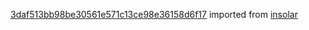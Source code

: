 [3daf513bb98be30561e571c13ce98e36158d6f17](https://github.com/insolar/insolar/commit/3daf513bb98be30561e571c13ce98e36158d6f17) imported from [insolar](https://github.com/insolar/insolar)
